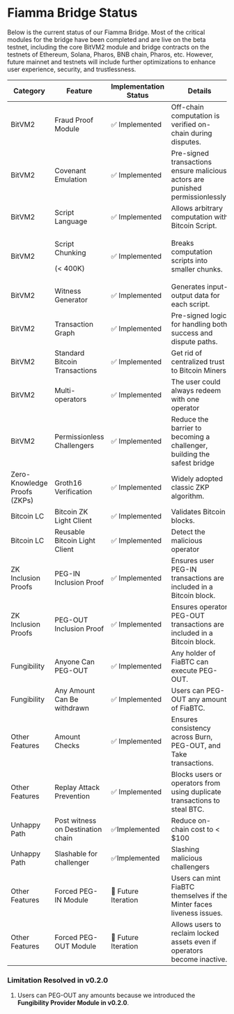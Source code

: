 # Fiamma Bridge Status

Below is the current status of our Fiamma Bridge. Most of the critical modules for the bridge have been completed and are live on the beta testnet, including the core BitVM2 module and bridge contracts on the testnets of Ethereum, Solana, Pharos, BNB chain, Pharos, etc. However, future mainnet and testnets will include further optimizations to enhance user experience, security, and trustlessness.

<table><thead><tr><th width="128">Category</th><th width="168">Feature</th><th width="152">Implementation Status</th><th>Details</th></tr></thead><tbody><tr><td>BitVM2</td><td>Fraud Proof Module</td><td>✅ Implemented</td><td>Off-chain computation is verified on-chain during disputes.</td></tr><tr><td>BitVM2</td><td>Covenant Emulation</td><td>✅ Implemented</td><td>Pre-signed transactions ensure malicious actors are punished permissionlessly.</td></tr><tr><td>BitVM2</td><td>Script Language</td><td>✅ Implemented</td><td>Allows arbitrary computation with Bitcoin Script.</td></tr><tr><td>BitVM2</td><td><p>Script Chunking </p><p>(&#x3C; 400K)</p></td><td>✅ Implemented</td><td>Breaks computation scripts into smaller chunks.</td></tr><tr><td>BitVM2</td><td>Witness Generator</td><td>✅ Implemented</td><td>Generates input-output data for each script.</td></tr><tr><td>BitVM2</td><td>Transaction Graph</td><td>✅ Implemented</td><td>Pre-signed logic for handling both success and dispute paths.</td></tr><tr><td>BitVM2</td><td>Standard Bitcoin Transactions</td><td>✅ Implemented</td><td>Get rid of centralized trust to Bitcoin Miners</td></tr><tr><td>BitVM2</td><td>Multi-operators</td><td>✅ Implemented</td><td>The user could always redeem with one operator</td></tr><tr><td>BitVM2</td><td>Permissionless Challengers</td><td>✅ Implemented</td><td>Reduce the barrier to becoming a challenger, building the safest bridge</td></tr><tr><td>Zero-Knowledge Proofs (ZKPs)</td><td>Groth16 Verification</td><td>✅ Implemented</td><td>Widely adopted classic ZKP algorithm.</td></tr><tr><td>Bitcoin LC</td><td>Bitcoin ZK Light Client</td><td>✅ Implemented</td><td>Validates Bitcoin blocks.</td></tr><tr><td>Bitcoin LC</td><td>Reusable Bitcoin Light Client</td><td>✅ Implemented</td><td>Detect the malicious operator</td></tr><tr><td>ZK Inclusion Proofs</td><td>PEG-IN Inclusion Proof</td><td>✅ Implemented</td><td>Ensures user PEG-IN transactions are included in a Bitcoin block.</td></tr><tr><td>ZK Inclusion Proofs</td><td>PEG-OUT Inclusion Proof</td><td>✅ Implemented</td><td>Ensures operator PEG-OUT transactions are included in a Bitcoin block.</td></tr><tr><td>Fungibility</td><td>Anyone Can PEG-OUT</td><td>✅ Implemented</td><td>Any holder of FiaBTC can execute PEG-OUT.</td></tr><tr><td>Fungibility</td><td>Any Amount Can Be withdrawn</td><td>✅ Implemented</td><td>Users can PEG-OUT any amount of FiaBTC.</td></tr><tr><td>Other Features</td><td>Amount Checks</td><td>✅ Implemented</td><td>Ensures consistency across Burn, PEG-OUT, and Take transactions.</td></tr><tr><td>Other Features</td><td>Replay Attack Prevention</td><td>✅ Implemented</td><td>Blocks users or operators from using duplicate transactions to steal BTC.</td></tr><tr><td>Unhappy Path</td><td>Post witness on Destination chain</td><td>✅Implemented</td><td>Reduce on-chain cost to &#x3C; $100</td></tr><tr><td>Unhappy Path</td><td>Slashable for challenger</td><td>✅Implemented</td><td>Slashing malicious challengers</td></tr><tr><td>Other Features</td><td>Forced PEG-IN Module</td><td>🔄 Future Iteration</td><td>Users can mint FiaBTC themselves if the Minter faces liveness issues.</td></tr><tr><td>Other Features</td><td>Forced PEG-OUT Module</td><td>🔄 Future Iteration</td><td>Allows users to reclaim locked assets even if operators become inactive.</td></tr></tbody></table>

### Limitation Resolved in v0.2.0

1. Users can PEG-OUT any amounts because we introduced the **Fungibility Provider Module in v0.2.0**.

